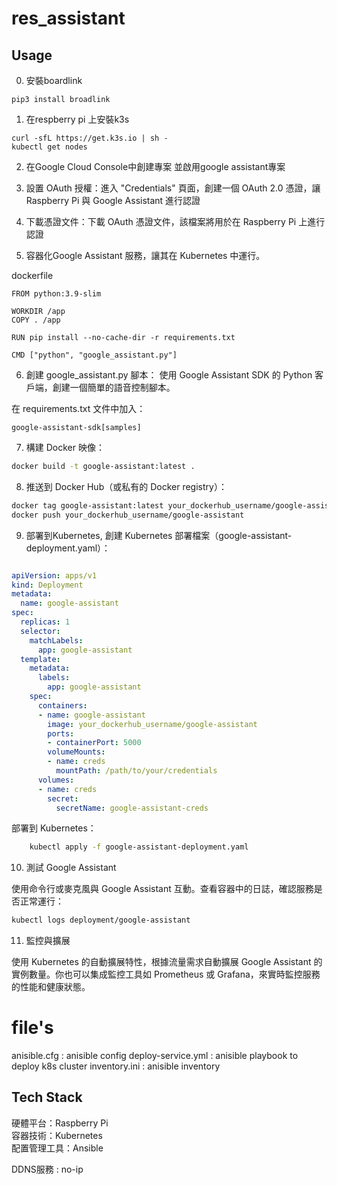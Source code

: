 # res_assistant
## Usage

0. 安裝boardlink
```
pip3 install broadlink
```

1. 在respberry pi 上安裝k3s
```
curl -sfL https://get.k3s.io | sh -
kubectl get nodes
```

2. 在Google Cloud Console中創建專案 並啟用google assistant專案
   
3. 設置 OAuth 授權：進入 "Credentials" 頁面，創建一個 OAuth 2.0 憑證，讓 Raspberry Pi 與 Google Assistant 進行認證
   
4. 下載憑證文件：下載 OAuth 憑證文件，該檔案將用於在 Raspberry Pi 上進行認證

5. 容器化Google Assistant 服務，讓其在 Kubernetes 中運行。


dockerfile
```
FROM python:3.9-slim

WORKDIR /app
COPY . /app

RUN pip install --no-cache-dir -r requirements.txt

CMD ["python", "google_assistant.py"]
```

6. 創建 google_assistant.py 腳本： 使用 Google Assistant SDK 的 Python 客戶端，創建一個簡單的語音控制腳本。

在 requirements.txt 文件中加入：
```
google-assistant-sdk[samples]
```

7. 構建 Docker 映像：

```bash
docker build -t google-assistant:latest .
```
8. 推送到 Docker Hub（或私有的 Docker registry）：

```bash
docker tag google-assistant:latest your_dockerhub_username/google-assistant
docker push your_dockerhub_username/google-assistant
```
9. 部署到Kubernetes, 創建 Kubernetes 部署檔案（google-assistant-deployment.yaml）：

```yaml

apiVersion: apps/v1
kind: Deployment
metadata:
  name: google-assistant
spec:
  replicas: 1
  selector:
    matchLabels:
      app: google-assistant
  template:
    metadata:
      labels:
        app: google-assistant
    spec:
      containers:
      - name: google-assistant
        image: your_dockerhub_username/google-assistant
        ports:
        - containerPort: 5000
        volumeMounts:
        - name: creds
          mountPath: /path/to/your/credentials
      volumes:
      - name: creds
        secret:
          secretName: google-assistant-creds
```
部署到 Kubernetes：

```bash
    kubectl apply -f google-assistant-deployment.yaml
```

10. 測試 Google Assistant

使用命令行或麥克風與 Google Assistant 互動。查看容器中的日誌，確認服務是否正常運行：

```bash
kubectl logs deployment/google-assistant
```
11. 監控與擴展

使用 Kubernetes 的自動擴展特性，根據流量需求自動擴展 Google Assistant 的實例數量。你也可以集成監控工具如 Prometheus 或 Grafana，來實時監控服務的性能和健康狀態。

# file's

anisible.cfg : anisible config
deploy-service.yml : anisible playbook to deploy k8s cluster 
inventory.ini : anisible inventory



## Tech Stack
硬體平台：Raspberry Pi  <br>
容器技術：Kubernetes  <br>
配置管理工具：Ansible  <br>

DDNS服務 : no-ip
